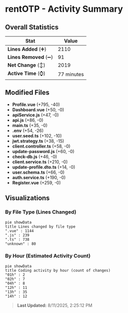 # rentOTP - Activity Summary 

## Overall Statistics

| Stat                   | Value                                                             |
| ---------------------- | ----------------------------------------------------------------- |
| **Lines Added** (➕)   | 2110                                          |
| **Lines Removed** (➖) | 91                                        |
| **Net Change** (↕)    | 2019                |
| **Active Time** (⌚)   | 77 minutes |


## Modified Files
- **Profile.vue** (+795, -40)
- **Dashboard.vue** (+50, -0)
- **apiService.js** (+47, -0)
- **api.js** (+86, -0)
- **main.ts** (+35, -0)
- **.env** (+54, -26)
- **user.seed.ts** (+102, -10)
- **jwt.strategy.ts** (+38, -15)
- **client.controller.ts** (+58, -0)
- **update-password.js** (+60, -0)
- **check-db.js** (+46, -0)
- **client.service.ts** (+210, -0)
- **update-profile.dto.ts** (+14, -0)
- **user.schema.ts** (+66, -0)
- **auth.service.ts** (+190, -0)
- **Register.vue** (+259, -0)

## Visualizations

### By File Type (Lines Changed)

```mermaid
pie showData
title Lines changed by file type
".vue" : 1144
".js" : 239
".ts" : 738
"unknown" : 80
```

### By Hour (Estimated Activity Count)

```mermaid
pie showData
title Coding activity by hour (count of changes)
"01h" : 2
"02h" : 7
"04h" : 8
"12h" : 11
"13h" : 35
"14h" : 12
```


> **Last Updated:** 8/11/2025, 2:25:12 PM